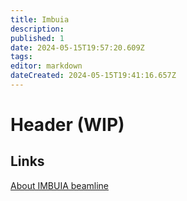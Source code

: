 ```yaml
---
title: Imbuia
description: 
published: 1
date: 2024-05-15T19:57:20.609Z
tags: 
editor: markdown
dateCreated: 2024-05-15T19:41:16.657Z
---
```


# Header (WIP)

## Links
[About IMBUIA beamline]()